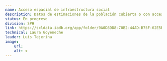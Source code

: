 ```yaml
---
name: Acceso espacial de infraestructura social
description: Datos de estimaciones de la población cubierta o con acceso a infraestructura social en los niveles H3 (36km2) y subnacional (administrativo 1 y 2).
status: En progreso
division: SPH
link: https://scldata.iadb.org/app/folder/0A0D8DD8-70B2-44AD-B75F-02E5B766C454
technical: Laura Goyeneche
leader: Luis Tejerina
image: 
    url: 
    alt: x
---
```

    